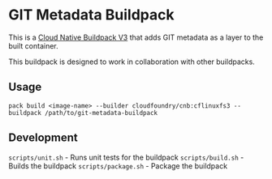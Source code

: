 # GIT Metadata Buildpack

This is a [Cloud Native Buildpack V3](https://buildpacks.io/) that adds GIT metadata as a layer to the built container.

This buildpack is designed to work in collaboration with other buildpacks.

## Usage

```
pack build <image-name> --builder cloudfoundry/cnb:cflinuxfs3 --buildpack /path/to/git-metadata-buildpack 
```

## Development

`scripts/unit.sh` - Runs unit tests for the buildpack
`scripts/build.sh` - Builds the buildpack
`scripts/package.sh` - Package the buildpack
